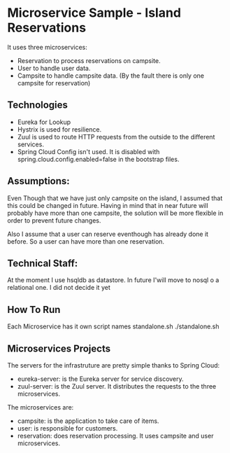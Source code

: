 Microservice Sample - Island Reservations
==============

It uses three microservices:
- Reservation to process reservations on campsite.
- User to handle user data.
- Campsite to handle campsite data. (By the fault there is only one campsite for reservation)

Technologies
------------

- Eureka for Lookup
- Hystrix is used for resilience.
- Zuul is used to route HTTP requests from the outside to the
  different services.
- Spring Cloud Config isn't used. It is disabled with
  spring.cloud.config.enabled=false in the bootstrap files.

Assumptions:
------------
Even Though that we have just only campsite on the island, I assumed that this could be changed in future. Having in mind that in near future will probably have more than one campsite, the solution will be more flexible in order to prevent future changes.

Also I assume that a user can reserve eventhough has already done it before. So a user can have more than one reservation.

Technical Staff:
------------

At the moment I use hsqldb as datastore. In future I'will move to nosql o a relational one. I did not decide it yet


How To Run
----------
Each Microservice has it own script names standalone.sh
./standalone.sh


Microservices Projects
-------------------

The servers for the infrastruture are pretty simple thanks to Spring Cloud:

- eureka-server: is the Eureka server for service discovery.
- zuul-server: is the Zuul server. It distributes the requests to the three microservices.

The microservices are: 
- campsite: is the application to take care of items.
- user: is responsible for customers.
- reservation: does reservation processing. It uses campsite and user microservices.

